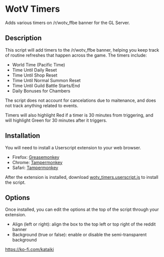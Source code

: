 # WotV Timers
Adds various timers on /r/wotv_ffbe banner for the GL Server.

## Description
This script will add timers to the /r/wotv_ffbe banner, helping you keep track of routine refreshes that happen across the game.  The timers include:

* World Time (Pacific Time)
* Time Until Daily Reset
* Time Until Shop Reset
* Time Until Normal Summon Reset
* Time Until Guild Battle Starts/End
* Daily Bonuses for Chambers

The script does not account for cancelations due to maitenance, and does not track anything related to events.

Timers will also highlight Red if a timer is 30 minutes from triggering, and will highlight Green for 30 minutes after it triggers.

## Installation

You will need to install a Userscript extension to your web browser.

* Firefox: [Greasemonkey](https://addons.mozilla.org/en-US/firefox/addon/greasemonkey/)
* Chrome: [Tampermonkey](https://chrome.google.com/webstore/detail/tampermonkey/dhdgffkkebhmkfjojejmpbldmpobfkfo?hl=en)
* Safari: [Tampermonkey](https://www.tampermonkey.net/?browser=safari)

After the extension is installed, download [wotv_timers.userscript.js](https://github.com/KataiKi/wotv_timers/raw/master/wotv_timers.user.js) to install the script.

## Options

Once installed, you can edit the options at the top of the script through your extension.

* Align (left or right): align the box to the top left or top right of the reddit banner
* Background (true or false): enable or disable the semi-transparent background



https://ko-fi.com/kataiki
